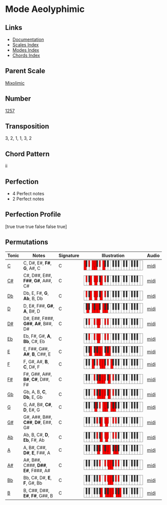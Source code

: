 # Mode Aeolyphimic

## Links

- [Documentation](README.md)
- [Scales Index](Scales.md)
- [Modes Index](Modes.md)
- [Chords Index](Chords.md)

## Parent Scale

[Mixolimic](ScaleMixolimic.md)

## Number

[1257](https://ianring.com/musictheory/scales/1257)

## Transposition

3, 2, 1, 1, 3, 2

## Chord Pattern

ii

## Perfection

- 4 Perfect notes
- 2 Perfect notes

## Perfection Profile

[true true true false false true]

## Permutations

| Tonic | Notes | Signature | Illustration | Audio |
|-------|-------|-----------|--------------|-------|
| [C](ModeCNaturalAeolyphimic.md) | C, D#, E#, **F#**, **G**, A#, C | C | ![CNaturalAeolyphimic](ModeCNaturalAeolyphimic.png) | [midi](https://github.com/edipermadi/music/blob/main/docs/ModeCNaturalAeolyphimic.mid?raw=true) |
| [C#](ModeCSharpAeolyphimic.md) | C#, D##, E##, **F##**, **G#**, A##, C# | C | ![CSharpAeolyphimic](ModeCSharpAeolyphimic.png) | [midi](https://github.com/edipermadi/music/blob/main/docs/ModeCSharpAeolyphimic.mid?raw=true) |
| [Db](ModeDFlatAeolyphimic.md) | Db, E, F#, **G**, **Ab**, B, Db | C | ![DFlatAeolyphimic](ModeDFlatAeolyphimic.png) | [midi](https://github.com/edipermadi/music/blob/main/docs/ModeDFlatAeolyphimic.mid?raw=true) |
| [D](ModeDNaturalAeolyphimic.md) | D, E#, F##, **G#**, **A**, B#, D | C | ![DNaturalAeolyphimic](ModeDNaturalAeolyphimic.png) | [midi](https://github.com/edipermadi/music/blob/main/docs/ModeDNaturalAeolyphimic.mid?raw=true) |
| [D#](ModeDSharpAeolyphimic.md) | D#, E##, F###, **G##**, **A#**, B##, D# | C | ![DSharpAeolyphimic](ModeDSharpAeolyphimic.png) | [midi](https://github.com/edipermadi/music/blob/main/docs/ModeDSharpAeolyphimic.mid?raw=true) |
| [Eb](ModeEFlatAeolyphimic.md) | Eb, F#, G#, **A**, **Bb**, C#, Eb | C | ![EFlatAeolyphimic](ModeEFlatAeolyphimic.png) | [midi](https://github.com/edipermadi/music/blob/main/docs/ModeEFlatAeolyphimic.mid?raw=true) |
| [E](ModeENaturalAeolyphimic.md) | E, F##, G##, **A#**, **B**, C##, E | C | ![ENaturalAeolyphimic](ModeENaturalAeolyphimic.png) | [midi](https://github.com/edipermadi/music/blob/main/docs/ModeENaturalAeolyphimic.mid?raw=true) |
| [F](ModeFNaturalAeolyphimic.md) | F, G#, A#, **B**, **C**, D#, F | C | ![FNaturalAeolyphimic](ModeFNaturalAeolyphimic.png) | [midi](https://github.com/edipermadi/music/blob/main/docs/ModeFNaturalAeolyphimic.mid?raw=true) |
| [F#](ModeFSharpAeolyphimic.md) | F#, G##, A##, **B#**, **C#**, D##, F# | C | ![FSharpAeolyphimic](ModeFSharpAeolyphimic.png) | [midi](https://github.com/edipermadi/music/blob/main/docs/ModeFSharpAeolyphimic.mid?raw=true) |
| [Gb](ModeGFlatAeolyphimic.md) | Gb, A, B, **C**, **Db**, E, Gb | C | ![GFlatAeolyphimic](ModeGFlatAeolyphimic.png) | [midi](https://github.com/edipermadi/music/blob/main/docs/ModeGFlatAeolyphimic.mid?raw=true) |
| [G](ModeGNaturalAeolyphimic.md) | G, A#, B#, **C#**, **D**, E#, G | C | ![GNaturalAeolyphimic](ModeGNaturalAeolyphimic.png) | [midi](https://github.com/edipermadi/music/blob/main/docs/ModeGNaturalAeolyphimic.mid?raw=true) |
| [G#](ModeGSharpAeolyphimic.md) | G#, A##, B##, **C##**, **D#**, E##, G# | C | ![GSharpAeolyphimic](ModeGSharpAeolyphimic.png) | [midi](https://github.com/edipermadi/music/blob/main/docs/ModeGSharpAeolyphimic.mid?raw=true) |
| [Ab](ModeAFlatAeolyphimic.md) | Ab, B, C#, **D**, **Eb**, F#, Ab | C | ![AFlatAeolyphimic](ModeAFlatAeolyphimic.png) | [midi](https://github.com/edipermadi/music/blob/main/docs/ModeAFlatAeolyphimic.mid?raw=true) |
| [A](ModeANaturalAeolyphimic.md) | A, B#, C##, **D#**, **E**, F##, A | C | ![ANaturalAeolyphimic](ModeANaturalAeolyphimic.png) | [midi](https://github.com/edipermadi/music/blob/main/docs/ModeANaturalAeolyphimic.mid?raw=true) |
| [A#](ModeASharpAeolyphimic.md) | A#, B##, C###, **D##**, **E#**, F###, A# | C | ![ASharpAeolyphimic](ModeASharpAeolyphimic.png) | [midi](https://github.com/edipermadi/music/blob/main/docs/ModeASharpAeolyphimic.mid?raw=true) |
| [Bb](ModeBFlatAeolyphimic.md) | Bb, C#, D#, **E**, **F**, G#, Bb | C | ![BFlatAeolyphimic](ModeBFlatAeolyphimic.png) | [midi](https://github.com/edipermadi/music/blob/main/docs/ModeBFlatAeolyphimic.mid?raw=true) |
| [B](ModeBNaturalAeolyphimic.md) | B, C##, D##, **E#**, **F#**, G##, B | C | ![BNaturalAeolyphimic](ModeBNaturalAeolyphimic.png) | [midi](https://github.com/edipermadi/music/blob/main/docs/ModeBNaturalAeolyphimic.mid?raw=true) |
